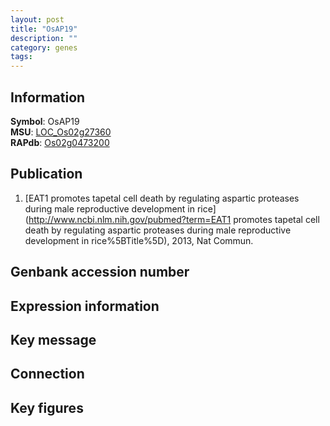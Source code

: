 ```yaml
---
layout: post
title: "OsAP19"
description: ""
category: genes
tags: 
---
```


## Information
__Symbol__: OsAP19  
__MSU__: [LOC_Os02g27360](http://rice.plantbiology.msu.edu/cgi-bin/ORF_infopage.cgi?orf=LOC_Os02g27360)  
__RAPdb__: [Os02g0473200](http://rapdb.dna.affrc.go.jp/viewer/gbrowse_details/irgsp1?name=Os02g0473200)  

## Publication
1. [EAT1 promotes tapetal cell death by regulating aspartic proteases during male reproductive development in rice](http://www.ncbi.nlm.nih.gov/pubmed?term=EAT1 promotes tapetal cell death by regulating aspartic proteases during male reproductive development in rice%5BTitle%5D), 2013, Nat Commun.

## Genbank accession number

## Expression information

## Key message

## Connection

## Key figures


